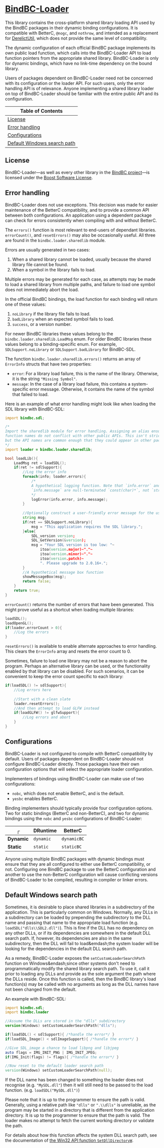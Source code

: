 # [BindBC-Loader](https://git.sleeping.town/BindBC/bindbc-loader)
This library contains the cross-platform shared library loading API used by the BindBC packages in their dynamic binding configurations. It is compatible with BetterC, `@nogc`, and `nothrow`, and intended as a replacement for [DerelictUtil](https://github.com/DerelictOrg/DerelictUtil), which does not provide the same level of compatibility.

The dynamic configuration of each official BindBC package implements its own public load function, which calls into the BindBC-Loader API to load function pointers from the appropriate shared library. BindBC-Loader is only for dynamic bindings, which have no link-time dependency on the bound library.

Users of packages dependent on BindBC-Loader need not be concerned with its configuration or the loader API. For such users, only the error handling API is of relevance. Anyone implementing a shared library loader on top of BindBC-Loader should be familiar with the entire public API and its configuration.

| Table of Contents |
|-------------------|
|[License](#license)|
|[Error handling](#error-handling)|
|[Configurations](#configurations)|
|[Default Windows search path](#default-windows-search-path)|

## License

BindBC-Loader&mdash;as well as every other library in the [BindBC project](https://github.com/BindBC)&mdash;is licensed under the [Boost Software License](https://www.boost.org/LICENSE_1_0.txt).

## Error handling
BindBC-Loader does not use exceptions. This decision was made for easier maintenance of the BetterC compatibility, and to provide a common API between both configurations. An application using a dependent package can check for errors consistently when compiling with and without BetterC.

The `errors()` function is most relevant to end-users of dependant libraries. `errorCount()`, and `resetErrors()` may also be occasionally useful. All three are found in the `bindbc.loader.sharedlib` module.

Errors are usually generated in two cases:
1. When a shared library cannot be loaded, usually because the shared library file cannot be found.
2. When a symbol in the library fails to load.

Multiple errors may be generated for each case, as attempts may be made to load a shared library from multiple paths, and failure to load one symbol does not immediately abort the load.

In the official BindBC bindings, the load function for each binding will return one of these values:
1. `noLibrary` if the library file fails to load.
2. `badLibrary` when an expected symbol fails to load.
3. `success`, or a version number.

For newer BindBC libraries these values belong to the `bindbc.loader.sharedlib.LoadMsg` enum. For older BindBC libraries these values belong to a binding-specific enum. For example, `SDLSupport.noLibrary` or `SDLSupport.badLibrary` for BindBC-SDL.

The function `bindbc.loader.sharedlib.errors()` returns an array of `ErrorInfo` structs that have two properties:

* `error`: For a library load failure, this is the name of the library. Otherwise, it is the string `"Missing Symbol"`.
* `message`: In the case of a library load failure, this contains a system-specific error message. Otherwise, it contains the name of the symbol that failed to load.

Here is an example of what error handling might look like when loading the SDL library with BindBC-SDL:
```d
import bindbc.sdl;

/*
Import the sharedlib module for error handling. Assigning an alias ensures that the
function names do not conflict with other public APIs. This isn't strictly necessary,
but the API names are common enough that they could appear in other packages.
*/
import loader = bindbc.loader.sharedlib;

bool loadLib(){
	LoadMsg ret = loadSDL();
	if(ret != sdlSupport){
		//Log the error info
		foreach(info; loader.errors){
			/*
			A hypothetical logging function. Note that `info.error` and
			`info.message` are null-terminated `const(char)*`, not `string`.
			*/
			logError(info.error, info.message);
		}
		
		//Optionally construct a user-friendly error message for the user
		string msg;
		if(ret == SDLSupport.noLibrary){
			msg = "This application requires the SDL library.";
		}else{
			SDL_version version;
			SDL_GetVersion(&version);
			msg = "Your SDL version is too low: "~
				itoa(version.major)~"."~
				itoa(version.minor)~"."~
				itoa(version.patch)~
				". Please upgrade to 2.0.16+.";
		}
		//A hypothetical message box function
		showMessageBox(msg);
		return false;
	}
	return true;
}
```

`errorCount()` returns the number of errors that have been generated. This might prove useful as a shortcut when loading multiple libraries:

```d
loadSDL();
loadOpenGL();
if(loader.errorCount > 0){
	//Log the errors
}
```

`resetErrors()` is available to enable alternate approaches to error handling. This clears the `ErrorInfo` array and resets the error count to 0.

Sometimes, failure to load one library may not be a reason to abort the program. Perhaps an alternative library can be used, or the functionality enabled by that library can be disabled. For such scenarios, it can be convenient to keep the error count specific to each library:

```d
if(loadSDL() != sdlSupport){
	//Log errors here
	
	//Start with a clean slate
	loader.resetErrors();
	//And then attempt to load GLFW instead
	if(loadGLFW() != glfwSupport){
		//Log errors and abort
	}
}
```

## Configurations
BindBC-Loader is not configured to compile with BetterC compatibility by default. Users of packages dependent on BindBC-Loader should not configure BindBC-Loader directly. Those packages have their own configuration options that will select the appropriate loader configuration.

Implementers of bindings using BindBC-Loader can make use of two configurations:
* `nobc`, which does not enable BetterC, and is the default.
* `yesbc` enables BetterC.

Binding implementers should typically provide four configuration options. Two for static bindings (BetterC and non-BetterC), and two for dynamic bindings using the `nobc` and `yesbc` configurations of BindBC-Loader:

|     ┌      |  DRuntime  |   BetterC   |
|-------------|------------|-------------|
| **Dynamic** | `dynamic`  | `dynamicBC` |
| **Static**  | `static`   | `staticBC`  |

Anyone using multiple BindBC packages with dynamic bindings must ensure that they are all configured to either use BetterC compatibility, or not. Configuring one BindBC package to use the BetterC configuration and another to use the non-BetterC configuration will cause conflicting versions of BindBC-Loader to be compiled, resulting in compiler or linker errors.

## Default Windows search path
Sometimes, it is desirable to place shared libraries in a subdirectory of the application. This is particularly common on Windows. Normally, any DLLs in a subdirectory can be loaded by prepending the subdirectory to the DLL name and passing that name to the appropriate load function (e.g. `loadSDL("dlls\\SDL2.dll")`). This is fine if the DLL has no dependency on any other DLLs, or if its dependencies are somewhere in the default DLL search path. If, however, its dependencies are also in the same subdirectory, then the DLL will fail to load&emdash;the system loader will be looking for the dependencies in the default DLL search path.

As a remedy, BindBC-Loader exposes the `setCustomLoaderSearchPath` function on Windows&endash;since other systems don't need to programmatically modify the shared library search path. To use it, call it prior to loading any DLLs and provide as the sole argument the path where the DLLs reside. Once this function is called, then the BindBC library's load function(s) may be called with no arguments as long as the DLL names have not been changed from the default.

An example with BindBC-SDL:

```d
import bindbc.sdl;
import bindbc.loader

//Assume the DLLs are stored in the "dlls" subdirectory
version(Windows) setCustomLoaderSearchPath("dlls");

if(loadSDL() < sdlSupport){ /*handle the error*/ }
if(loadSDL_Image() < sdlImageSupport){ /*handle the error*/ }

//Give SDL_image a chance to load libpng and libjpeg
auto flags = IMG_INIT_PNG | IMG_INIT_JPEG;
if(IMG_Init(flags) != flags){ /*handle the error*/ }

//Now reset to the default loader search path
version(Windows) setCustomLoaderSearchPath(null);
```

If the DLL name has been changed to something the loader does not recognise (e.g. `"MySDL.dll"`) then it will still need to be passed to the load function. (e.g. `loadSDL("MySDL.dll")`)

Please note that it is up to the programmer to ensure the path is valid. Generally, using a relative path like `"dlls"` or `".\\dlls"` is unreliable, as the program may be started in a directory that is different from the application directory. It is up to the programmer to ensure that the path is valid. The loader makes no attempt to fetch the current working directory or validate the path.

For details about how this function affects the system DLL search path, see the documentation of [the Win32 API function `SetDllDirectoryW`](https://docs.microsoft.com/en-us/windows/win32/api/winbase/nf-winbase-setdlldirectoryw).